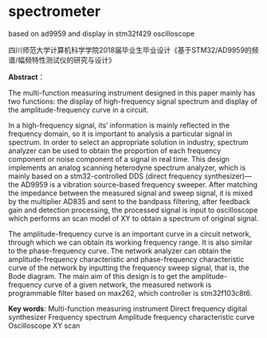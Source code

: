 # spectrometer
based on ad9959 and display in stm32f429  oscilloscope

四川师范大学计算机科学学院2018届毕业生毕业设计《基于STM32/AD9959的频谱/幅频特性测试仪的研究与设计》

**Abstract**：

  The multi-function measuring instrument designed in this paper mainly has two functions: the display of high-frequency signal spectrum and display of the amplitude-frequency curve in a circuit.
  
  In a high-frequency signal, its’ information is mainly reflected in the frequency domain, so it is important to analysis a particular signal in spectrum. In order to select an appropriate solution in industry, spectrum analyzer can be used to obtain the proportion of each frequency component or noise component of a signal in real time.  This design implements an analog scanning heterodyne spectrum analyzer, which is mainly based on a stm32-controlled DDS (direct frequency synthesizer)—the AD9959 is a vibration source-based frequency sweeper. After matching the impedance between the measured signal and sweep signal, it is mixed by the multiplier AD835 and sent to the bandpass filtering, after feedback gain and detection processing, the processed signal is input to oscilloscope which performs an scan model of XY to obtain a spectrum of original signal.
  
  The amplitude-frequency curve is an important curve in a circuit network, through which we can obtain its working frequency range. It is also similar to the phase-frequency curve. The network analyzer can obtain the amplitude-frequency characteristic and phase-frequency characteristic curve of the network by inputting the frequency sweep signal, that is, the Bode diagram. The main aim of this design is to get the amplitude-frequency curve of a given network, the measured network is programmable filter based on max262, which controller is stm32f103c8t6.

**Key words**: Multi-function measuring instrument  Direct frequency digital synthesizer  Frequency spectrum  Amplitude frequency characteristic curve  Oscilloscope  XY scan
